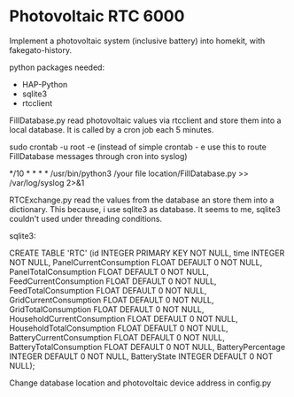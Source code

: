# Photovoltaic RTC 6000

Implement a photovoltaic system (inclusive battery) into homekit, with fakegato-history.

python packages needed:
- HAP-Python
- sqlite3
- rtcclient

FillDatabase.py read photovoltaic values via rtcclient and store them into a local database.
It is called by a cron job each 5 minutes. 

sudo crontab -u root -e (instead of simple crontab - e use this to route FillDatabase messages through cron into syslog)

*/10 * * * * /usr/bin/python3 /your file location/FillDatabase.py >> /var/log/syslog 2>&1

RTCExchange.py read the values from the database an store them into a dictionary. This because, i use sqlite3 as database. It seems to me, sqlite3 couldn't used under threading conditions.

sqlite3:

CREATE TABLE 'RTC' (id INTEGER PRIMARY KEY NOT NULL, time INTEGER NOT NULL, PanelCurrentConsumption FLOAT DEFAULT 0 NOT NULL, PanelTotalConsumption FLOAT DEFAULT 0 NOT NULL, FeedCurrentConsumption FLOAT DEFAULT 0 NOT NULL, FeedTotalConsumption FLOAT DEFAULT 0 NOT NULL, GridCurrentConsumption FLOAT DEFAULT 0 NOT NULL, GridTotalConsumption FLOAT DEFAULT 0 NOT NULL, HouseholdCurrentConsumption FLOAT DEFAULT 0 NOT NULL, HouseholdTotalConsumption FLOAT DEFAULT 0 NOT NULL, BatteryCurrentConsumption FLOAT DEFAULT 0 NOT NULL, BatteryTotalConsumption FLOAT DEFAULT 0 NOT NULL, BatteryPercentage INTEGER DEFAULT 0 NOT NULL, BatteryState INTEGER DEFAULT 0 NOT NULL);

Change database location and photovoltaic device address in config.py

